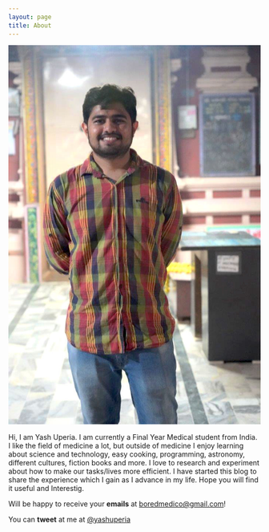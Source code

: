 ```yaml
---
layout: page
title: About
---
```


![yash uperia casual image](/assets/images/aboutimg.jpg)

Hi, I am Yash Uperia. I am currently a Final Year Medical student from India. I like the field of medicine a lot, but outside of medicine I enjoy learning about science and technology, easy cooking, programming, astronomy, different cultures, fiction books and more. I love to research and experiment about how to make our tasks/lives more efficient. I have started this blog to share the experience which I gain as I advance in my life. Hope you will find it useful and Interestig.

Will be happy to receive your **emails** at [boredmedico@gmail.com]()!

You can **tweet** at me at [@yashuperia]()

